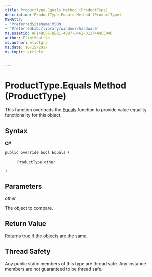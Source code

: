 ```yaml
---
title: ProductType.Equals Method (ProductType)
description: ProductType.Equals Method (ProductType)
MSHAttr:
- 'PreferredSiteName:MSDN'
- 'PreferredLib:/library/windows/hardware'
ms.assetid: AF14BC56-BB21-4087-8462-01274A9EC046
author: EliotSeattle
ms.author: eliotgra
ms.date: 10/15/2017
ms.topic: article


---
```


# ProductType.Equals Method (ProductType)


This function overloads the [Equals](producttype-equals-method.md) function to provide value equality functionality for this object.

## <span id="Syntax"></span><span id="syntax"></span><span id="SYNTAX"></span>Syntax


**C#**

`public override bool Equals (`

          `ProductType other`

`)`

## <span id="Parameters"></span><span id="parameters"></span><span id="PARAMETERS"></span>Parameters


*other*

The object to compare.

## <span id="Return_Value"></span><span id="return_value"></span><span id="RETURN_VALUE"></span>Return Value


Returns true if the objects are the same.

## <span id="Thread_Safety"></span><span id="thread_safety"></span><span id="THREAD_SAFETY"></span>Thread Safety


Any public static members of this type are thread safe. Any instance members are not guaranteed to be thread safe.

 

 






